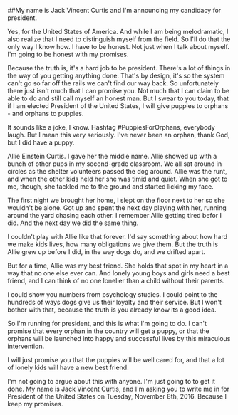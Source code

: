 ##My name is Jack Vincent Curtis and I'm announcing my candidacy for president.

Yes, for the United States of America. And while I am being melodramatic, I also realize that I need to distinguish myself from the field. So I'll do that the only way I know how. I have to be honest. Not just when I talk about myself. I'm going to be honest with my promises.

Because the truth is, it's a hard job to be president. There's a lot of things in the way of you getting anything done. That's by design, it's so the system can't go so far off the rails we can't find our way back. So unfortunately there just isn't much that I can promise you. Not much that I can claim to be able to do and still call myself an honest man. But I swear to you today, that if I am elected President of the United States, I will give puppies to orphans - and orphans to puppies.

It sounds like a joke, I know. Hashtag #PuppiesForOrphans, everybody laugh. But I mean this very seriously. I've never been an orphan, thank God, but I did have a puppy.

Allie Einstein Curtis. I gave her the middle name. Allie showed up with a bunch of other pups in my second-grade classroom. We all sat around in circles as the shelter volunteers passed the dog around. Allie was the runt, and when the other kids held her she was timid and quiet. When she got to me, though, she tackled me to the ground and started licking my face.

The first night we brought her home, I slept on the floor next to her so she wouldn't be alone. Got up and spent the next day playing with her, running around the yard chasing each other. I remember Allie getting tired befor I did. And the next day we did the same thing.

I couldn't play with Allie like that forever. I'd say something about how hard we make kids lives, how many obligations we give them. But the truth is Allie grew up before I did, in the way dogs do, and we drifted apart.

But for a time, Allie was my best friend. She holds that spot in my heart in a way that no one else ever can. And lonely young boys and girls need a best friend, and I can think of no one lonelier than a child without their parents.

I could show you numbers from psychology studies. I could point to the hundreds of ways dogs give us their loyalty and their service. But I won't bother with that, because the truth is you already know its a good idea.

So I'm running for president, and this is what I'm going to do. I can't promise that every orphan in the country will get a puppy, or that the orphans will be launched into happy and successful lives by this miraculous intervention. 

I will just promise you that the puppies will be well cared for, and that a lot of lonely kids will have a new best friend.

I'm not going to argue about this with anyone. I'm just going to to get it done. My name is Jack Vincent Curtis, and I'm asking you to write me in for President of the United States on Tuesday, November 8th, 2016. Because I keep my promises.